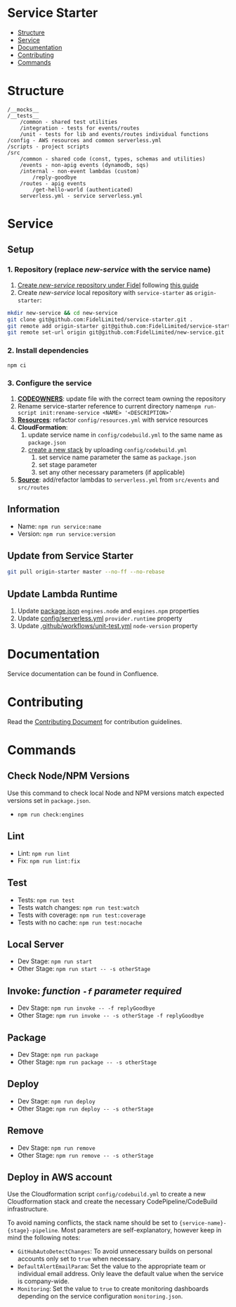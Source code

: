 # Service Starter

- [Structure](#structure)
- [Service](#service)
- [Documentation](#documentation)
- [Contributing](#contributing)
- [Commands](#commands)

# Structure

```text
/__mocks__
/__tests__
    /common - shared test utilities
    /integration - tests for events/routes
    /unit - tests for lib and events/routes individual functions
/config - AWS resources and common serverless.yml
/scripts - project scripts
/src
    /common - shared code (const, types, schemas and utilities)
    /events - non-apig events (dynamodb, sqs)
    /internal - non-event lambdas (custom)
        /reply-goodbye
    /routes - apig events
        /get-hello-world (authenticated)
    serverless.yml - service serverless.yml
```

# Service

## Setup

### 1. Repository (replace _new-service_ with the service name)

1. [Create _new-service_ repository under Fidel](https://github.com/organizations/FidelLimited/repositories/new) following [this guide](https://fidel.atlassian.net/wiki/spaces/CGC/pages/285081615/Setting+the+Github+repository)
2. Create _new-service_ local repository with `service-starter` as `origin-starter`:

```sh
mkdir new-service && cd new-service
git clone git@github.com:FidelLimited/service-starter.git .
git remote add origin-starter git@github.com:FidelLimited/service-starter.git
git remote set-url origin git@github.com:FidelLimited/new-service.git
```

### 2. Install dependencies

```sh
npm ci
```

### 3. Configure the service

1. [**CODEOWNERS**](.github/CODEOWNERS): update file with the correct team owning the repository
2. Rename service-starter reference to current directory name`npm run-script init:rename-service <NAME> '<DESCRIPTION>'`
3. [**Resources**](config/resources.yml): refactor `config/resources.yml` with service resources
4. **CloudFormation**:
   1. update service name in `config/codebuild.yml` to the same name as `package.json`
   2. [create a new stack](https://eu-west-1.console.aws.amazon.com/cloudformation/home#/stacks/new) by uploading `config/codebuild.yml`
      1. set service name parameter the same as `package.json`
      2. set stage parameter
      3. set any other necessary parameters (if applicable)
5. [**Source**](src): add/refactor lambdas to `serverless.yml` from `src/events` and `src/routes`

## Information

- Name: `npm run service:name`
- Version: `npm run service:version`

## Update from Service Starter

```sh
git pull origin-starter master --no-ff --no-rebase
```

## Update Lambda Runtime

1. Update [package.json](package.json#L14-L17) `engines.node` and `engines.npm` properties
2. Update [config/serverless.yml](config/serverless.yml#L21) `provider.runtime` property
3. Update [.github/workflows/unit-test.yml](.github/workflows/unit-test.yml#L15) `node-version` property

# Documentation

Service documentation can be found in Confluence.

# Contributing

Read the [Contributing Document](CONTRIBUTING.md) for contribution guidelines.

# Commands

## Check Node/NPM Versions

Use this command to check local Node and NPM versions match expected versions set in `package.json`.

- `npm run check:engines`

## Lint

- Lint: `npm run lint`
- Fix: `npm run lint:fix`

## Test

- Tests: `npm run test`
- Tests watch changes: `npm run test:watch`
- Tests with coverage: `npm run test:coverage`
- Tests with no cache: `npm run test:nocache`

## Local Server

- Dev Stage: `npm run start`
- Other Stage: `npm run start -- -s otherStage`

## Invoke: _function `-f` parameter required_

- Dev Stage: `npm run invoke -- -f replyGoodbye`
- Other Stage: `npm run invoke -- -s otherStage -f replyGoodbye`

## Package

- Dev Stage: `npm run package`
- Other Stage: `npm run package -- -s otherStage`

## Deploy

- Dev Stage: `npm run deploy`
- Other Stage: `npm run deploy -- -s otherStage`

## Remove

- Dev Stage: `npm run remove`
- Other Stage: `npm run remove -- -s otherStage`

## Deploy in AWS account

Use the Cloudformation script `config/codebuild.yml` to create a new Cloudformation stack and create the necessary
CodePipeline/CodeBuild infrastructure.

To avoid naming conflicts, the stack name should be set to `{service-name}-{stage}-pipeline`. Most parameters are self-explanatory, however keep in mind the following notes:

- `GitHubAutoDetectChanges`: To avoid unnecessary builds on personal accounts only set to `true` when necessary.
- `DefaultAlertEmailParam`: Set the value to the appropriate team or individual email address. Only leave the default value when the service is company-wide.
- `Monitoring`: Set the value to `true` to create monitoring dashboards depending on the service configuration `monitoring.json`.
